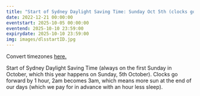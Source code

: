 ```yaml
---
title: "Start of Sydney Daylight Saving Time: Sunday Oct 5th (clocks go forward 1hr)"
date: 2022-12-21 00:00:00
eventstart: 2025-10-05 00:00:00
eventend: 2025-10-10 23:59:00
expirydate: 2025-10-10 23:59:00
img: images/dlsstartID.jpg
---
```


Convert timezones [here.](https://www.timeanddate.com/worldclock/converter.html)

Start of Sydney Daylight Saving Time (always on the first Sunday in October, which this year happens on Sunday, 5th October).
Clocks go forward by 1 hour, 2am becomes 3am, which means more sun at the end of our days (which we pay for in advance with an hour less sleep).